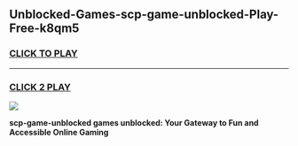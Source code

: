 
## Unblocked-Games-scp-game-unblocked-Play-Free-k8qm5
<h3>
<a href="https://premium76.site?title=scp-game-unblocked&ref=23A">CLICK TO PLAY</a></h3>
<hr>

<h3>
<a href="https://premium76.site?title=scp-game-unblocked&ref=23A">CLICK 2 PLAY</a>
  
</h3>

<a href="https://premium76.site?title=scp-game-unblocked&ref=23A"><img src="https://clearcache.store/games.png"></a>


**scp-game-unblocked games unblocked: Your Gateway to Fun and Accessible Online Gaming**
